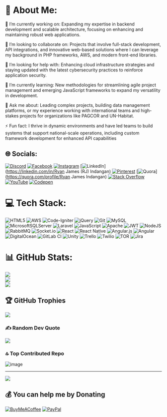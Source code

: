 # 💫 About Me:
🔭 I’m currently working on: Expanding my expertise in backend development and scalable architecture, focusing on enhancing and maintaining robust web applications.

👯 I’m looking to collaborate on: Projects that involve full-stack development, API integrations, and innovative web-based solutions where I can leverage my background in PHP frameworks, AWS, and modern front-end libraries.

🤝 I’m looking for help with: Enhancing cloud infrastructure strategies and staying updated with the latest cybersecurity practices to reinforce application security.

🌱 I’m currently learning: New methodologies for streamlining agile project management and emerging JavaScript frameworks to expand my versatility in development.

💬 Ask me about: Leading complex projects, building data management platforms, or my experience working with international teams and high-stakes projects for organizations like PAGCOR and UN-Habitat.

⚡ Fun fact: I thrive in dynamic environments and have led teams to build systems that support national-scale operations, including custom framework development for enhanced API capabilities


## 🌐 Socials:
[![Discord](https://img.shields.io/badge/Discord-%237289DA.svg?logo=discord&logoColor=white)](https://discord.gg/RyanSimper#8412) [![Facebook](https://img.shields.io/badge/Facebook-%231877F2.svg?logo=Facebook&logoColor=white)](https://facebook.com/0RyanSimper0) [![Instagram](https://img.shields.io/badge/Instagram-%23E4405F.svg?logo=Instagram&logoColor=white)](https://instagram.com/ryanjamesfrancisco) [![LinkedIn](https://img.shields.io/badge/LinkedIn-%230077B5.svg?logo=linkedin&logoColor=white)](https://linkedin.com/in/Ryan James (RJ) Indangan) [![Pinterest](https://img.shields.io/badge/Pinterest-%23E60023.svg?logo=Pinterest&logoColor=white)](https://pinterest.com/phmoves) [![Quora](https://img.shields.io/badge/Quora-%23B92B27.svg?logo=Quora&logoColor=white)](https://quora.com/profile/Ryan James Indangan) [![Stack Overflow](https://img.shields.io/badge/-Stackoverflow-FE7A16?logo=stack-overflow&logoColor=white)](https://stackoverflow.com/users/23461830) [![YouTube](https://img.shields.io/badge/YouTube-%23FF0000.svg?logo=YouTube&logoColor=white)](https://youtube.com/@ryansimper8011) [![Codepen](https://img.shields.io/badge/Codepen-000000?style=for-the-badge&logo=codepen&logoColor=white)](https://codepen.io/Ryan-James-Indangan) 

# 💻 Tech Stack:
![HTML5](https://img.shields.io/badge/html5-%23E34F26.svg?style=for-the-badge&logo=html5&logoColor=white) ![AWS](https://img.shields.io/badge/AWS-%23FF9900.svg?style=for-the-badge&logo=amazon-aws&logoColor=white) ![Code-Igniter](https://img.shields.io/badge/CodeIgniter-%23EF4223.svg?style=for-the-badge&logo=codeIgniter&logoColor=white) ![jQuery](https://img.shields.io/badge/jquery-%230769AD.svg?style=for-the-badge&logo=jquery&logoColor=white) ![Git](https://img.shields.io/badge/git-%23F05033.svg?style=for-the-badge&logo=git&logoColor=white) ![MySQL](https://img.shields.io/badge/mysql-4479A1.svg?style=for-the-badge&logo=mysql&logoColor=white) ![MicrosoftSQLServer](https://img.shields.io/badge/Microsoft%20SQL%20Server-CC2927?style=for-the-badge&logo=microsoft%20sql%20server&logoColor=white) ![Laravel](https://img.shields.io/badge/laravel-%23FF2D20.svg?style=for-the-badge&logo=laravel&logoColor=white) ![JavaScript](https://img.shields.io/badge/javascript-%23323330.svg?style=for-the-badge&logo=javascript&logoColor=%23F7DF1E) ![Apache](https://img.shields.io/badge/apache-%23D42029.svg?style=for-the-badge&logo=apache&logoColor=white) ![JWT](https://img.shields.io/badge/JWT-black?style=for-the-badge&logo=JSON%20web%20tokens) ![NodeJS](https://img.shields.io/badge/node.js-6DA55F?style=for-the-badge&logo=node.js&logoColor=white) ![RabbitMQ](https://img.shields.io/badge/rabbitmq-FF6600?style=for-the-badge&logo=rabbitmq&logoColor=white) ![Socket.io](https://img.shields.io/badge/Socket.io-black?style=for-the-badge&logo=socket.io&badgeColor=010101) ![React](https://img.shields.io/badge/react-%2320232a.svg?style=for-the-badge&logo=react&logoColor=%2361DAFB) ![React Native](https://img.shields.io/badge/react_native-%2320232a.svg?style=for-the-badge&logo=react&logoColor=%2361DAFB) ![Angular.js](https://img.shields.io/badge/angular.js-%23E23237.svg?style=for-the-badge&logo=angularjs&logoColor=white) ![Angular](https://img.shields.io/badge/angular-%23DD0031.svg?style=for-the-badge&logo=angular&logoColor=white) ![DigitalOcean](https://img.shields.io/badge/DigitalOcean-%230167ff.svg?style=for-the-badge&logo=digitalOcean&logoColor=white) ![GitLab CI](https://img.shields.io/badge/gitlab%20CI-%23181717.svg?style=for-the-badge&logo=gitlab&logoColor=white) ![Unity](https://img.shields.io/badge/unity-%23000000.svg?style=for-the-badge&logo=unity&logoColor=white) ![Trello](https://img.shields.io/badge/Trello-%23026AA7.svg?style=for-the-badge&logo=Trello&logoColor=white) ![Twilio](https://img.shields.io/badge/Twilio-F22F46?style=for-the-badge&logo=Twilio&logoColor=white) ![TOR](https://img.shields.io/badge/tor-%237E4798.svg?style=for-the-badge&logo=tor-project&logoColor=white) ![Jira](https://img.shields.io/badge/jira-%230A0FFF.svg?style=for-the-badge&logo=jira&logoColor=white)
# 📊 GitHub Stats:
![](https://github-readme-stats.vercel.app/api?username=RyanJamesIndangan&theme=dark&hide_border=false&include_all_commits=false&count_private=false)<br/>
![](https://github-readme-streak-stats.herokuapp.com/?user=RyanJamesIndangan&theme=dark&hide_border=false)<br/>
![](https://github-readme-stats.vercel.app/api/top-langs/?username=RyanJamesIndangan&theme=dark&hide_border=false&include_all_commits=false&count_private=false&layout=compact)

## 🏆 GitHub Trophies
![](https://github-profile-trophy.vercel.app/?username=RyanJamesIndangan&theme=radical&no-frame=false&no-bg=true&margin-w=4)

### ✍️ Random Dev Quote
![](https://quotes-github-readme.vercel.app/api?type=horizontal&theme=radical)

### 🔝 Top Contributed Repo
![image](https://github.com/user-attachments/assets/7fc6d22f-3ec3-497c-8502-f24b44d35599)


---
[![](https://visitcount.itsvg.in/api?id=RyanJamesIndangan&icon=0&color=0)](https://visitcount.itsvg.in)

  ## 💰 You can help me by Donating
  [![BuyMeACoffee](https://img.shields.io/badge/Buy%20Me%20a%20Coffee-ffdd00?style=for-the-badge&logo=buy-me-a-coffee&logoColor=black)](https://buymeacoffee.com/ryanjamesindangan) [![PayPal](https://img.shields.io/badge/PayPal-00457C?style=for-the-badge&logo=paypal&logoColor=white)](https://paypal.me/paypal.me/rjindangan) 

  
<!-- Proudly created with GPRM ( https://gprm.itsvg.in ) -->
